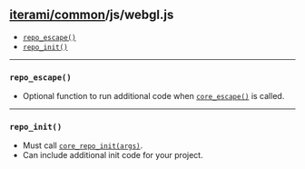 [iterami/common](https://github.com/iterami/Documentation.htm/blob/gh-pages/common/README.md)/js/webgl.js
---------------------------------------------------------------------------------------------------------

* [`repo_escape()`](#repo_escape)
* [`repo_init()`](#repo_init)

---

### `repo_escape()`
* Optional function to run additional code when [`core_escape()`](https://github.com/iterami/Documentation.htm/blob/gh-pages/common/files/corejs.md#core_escape) is called.


---

### `repo_init()`
* Must call [`core_repo_init(args)`](https://github.com/iterami/Documentation.htm/blob/gh-pages/common/files/corejs.md#core_repo_initargs).
* Can include additional init code for your project.
